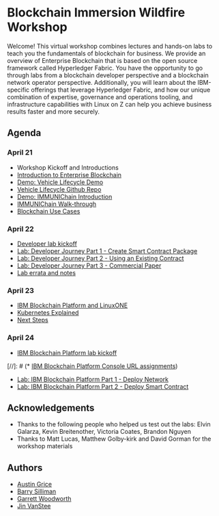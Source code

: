 # Blockchain Immersion Wildfire Workshop
Welcome! This virtual workshop combines lectures and hands-on labs to teach you the fundamentals of blockchain for business. We provide an overview of Enterprise Blockchain that is based on the open source framework called Hyperledger Fabric. You have the opportunity to go through labs from a blockchain developer perspective and a blockchain network operator perspective. Additionally, you will learn about the IBM-specific offerings that leverage Hyperledger Fabric, and how our unique combination of expertise, governance and operations tooling, and infrastructure capabilities with Linux on Z can help you achieve business results faster and more securely.

## Agenda

### April 21
*  Workshop Kickoff and Introductions
* [Introduction to Enterprise Blockchain](files/BlockchainExplainedVirtual.pdf)
* [Demo: Vehicle Lifecycle Demo](files/Vehicle_Lifecycle_Demo.pdf)
* [Vehicle Lifecycle Github Repo](https://github.com/IBM-Blockchain/vehicle-manufacture)
* [Demo: IMMUNIChain Introduction](immunichain-home.md) 
* [IMMUNIChain Walk-through](immunichain.md) 
* [Blockchain Use Cases](files/BlockchainUseCasesVirtual.pdf)

### April 22
* [Developer lab kickoff](files/UsingIBMBlockchainPlatform.pdf)
* [Lab: Developer Journey Part 1 - Create Smart Contract Package](files/IBP_Lab1.pdf)
* [Lab: Developer Journey Part 2 - Using an Existing Contract](files/IBP_Lab2.pdf)
* [Lab: Developer Journey Part 3 - Commercial Paper](files/IBP_Lab3.pdf)
* [Lab errata and notes](lab-errata.md)

### April 23
* [IBM Blockchain Platform and LinuxONE](files/BlockchainPlatform.pdf)
* [Kubernetes Explained](files/Kubernetes_Explained_Woodworth.pdf)
* [Next Steps](files/BlockchainNextSteps_PR.pdf)

### April 24
* [IBM Blockchain Platform lab kickoff](friday-lab-prep.md)

[//]: # (* [IBM Blockchain Platform Console URL assignments](console-urls.md))

* [Lab: IBM Blockchain Platform Part 1 - Deploy Network](ibpconsole.md)
* [Lab: IBM Blockchain Platform Part 2 - Deploy Smart Contract](ibpdeploy.md)

## Acknowledgements

* Thanks to the following people who helped us test out the labs: Elvin Galarza, Kevin Breitenother, Victoria Coates, Brandon Nguyen
* Thanks to Matt Lucas, Matthew Golby-kirk and David Gorman for the workshop materials

## Authors
* [Austin Grice](mailto:austin.grice@ibm.com)
* [Barry Silliman](mailto:silliman@us.ibm.com)
* [Garrett Woodworth](mailto:garrett.lee.woodworth@ibm.com)
* [Jin VanStee](mailto:jinxiong@us.ibm.com)

